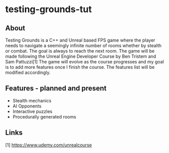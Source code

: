 # testing-grounds-tut

## About

Testing Grounds is a C++ and Unreal based FPS game where the player needs to navigate a seemingly infinite number of rooms whether by stealth or combat. 
The goal is always to reach the next room. The game will be made following the Unreal Engine Developer Course by Ben Tristem and Sam Pattuzzi[1] 
The game will evolve as the course progresses and my goal is to add more features once I finish the course. The features list will be modified accordingly.

## Features - planned and present

- Stealth mechanics
- AI Opponents
- Interactive puzzles
- Procedurally generated rooms

## Links
[1] https://www.udemy.com/unrealcourse